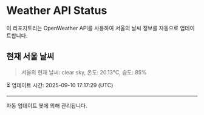 
# Weather API Status

이 리포지토리는 OpenWeather API를 사용하여 서울의 날씨 정보를 자동으로 업데이트합니다.

## 현재 서울 날씨
> 서울의 현재 날씨: clear sky, 온도: 20.13°C, 습도: 85%

⏳ 업데이트 시간: 2025-09-10 17:17:29 (UTC)

---
자동 업데이트 봇에 의해 관리됩니다.
